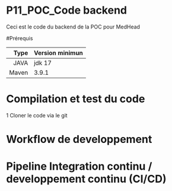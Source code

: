 
# P11_POC_Code backend

Ceci est le code du backend de la POC pour MedHead 

#Prérequis 

| Type | Version minimun|
|-----:|-----------|
|  JAVA| jdk 17  |
| Maven| 3.9.1    |


# Compilation et test du code

1 Cloner le code via le git


# Workflow de developpement

# Pipeline Integration continu / developpement continu (CI/CD)

